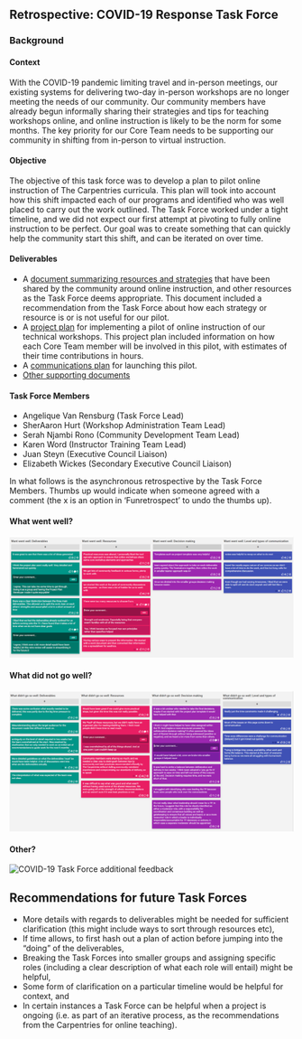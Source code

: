 ## Retrospective: COVID-19 Response Task Force

### Background
#### Context
With the COVID-19 pandemic limiting travel and in-person meetings, our existing systems for delivering two-day in-person workshops are no longer meeting the needs of our community. Our community members have already
begun informally sharing their strategies and tips for teaching workshops online, and online instruction is likely to be the norm for some months. The key priority for our Core Team needs to be supporting our
community in shifting from in-person to virtual instruction.

#### Objective
The objective of this task force was to develop a plan to pilot online instruction of The Carpentries curricula. This plan will took into account how this shift impacted each of our programs and identified
who was well placed to carry out the work outlined. The Task Force worked under a tight timeline, and we did not expect our first attempt at pivoting to fully online instruction to be perfect. Our goal was to create
something that can quickly help the community start this shift, and can be iterated on over time.


#### Deliverables
- A [document summarizing resources and strategies](https://docs.google.com/document/d/1ADUPdF48nmyy69kFFZz5MejfLDL0h4s3IQWzgapq1H4/edit#heading=h.am1k7hl6fjo)
that have been shared by the community around online instruction, and other resources as the Task Force deems appropriate. This document included a recommendation
from the Task Force about how each strategy or resource is or is not useful for our pilot.
- A [project plan](https://docs.google.com/document/d/1N-XUZXJyecLjcHfEWg5vGPUMS1uhls-gvhUzDagjD-Q/edit) for implementing a pilot of online instruction of our
technical workshops. This project plan included information on how each Core Team member will be involved in this pilot, with estimates of their time contributions in hours.
- A [communications plan](https://docs.google.com/document/d/1qjmNREpEMzClDbQSviH8rBrhMv9hUdSehKkh4x4aYi4/edit) for launching this pilot.
- [Other supporting documents](https://drive.google.com/drive/u/0/folders/18tt8blnk-YZ67SjXBLsvcnn2WZRJHzKk)

#### Task Force Members
- Angelique Van Rensburg (Task Force Lead)
- SherAaron Hurt (Workshop Administration Team Lead)
- Serah Njambi Rono (Community Development Team Lead)
- Karen Word (Instructor Training Team Lead)
- Juan Steyn (Executive Council Liaison)
- Elizabeth Wickes (Secondary Executive Council Liaison)

In what follows is the asynchronous retrospective by the Task Force Members. Thumbs up would indicate when someone agreed with a comment (the x is an option in ‘Funretrospect’ to undo the thumbs up).

#### What went well?

![COVID-19 Task Force Retrospective on what went well](Images/Whatwentwell.png)


#### What did not go well?


![COVID-19 Task Force Retrospective on what did not go well](Images/Whatdidnotgowell.png)


#### Other?

![COVID-19 Task Force additional feedback ](task-forces/2020/COVID-19/Images/Other.png)


## Recommendations for future Task Forces
- More details with regards to deliverables might be needed for sufficient clarification (this might include ways to sort through resources etc),
- If time allows, to first hash out a plan of action before jumping into the “doing” of the deliverables,
- Breaking the Task Forces into smaller groups and assigning specific roles (including a clear description of what each role will entail) might be helpful,
- Some form of clarification on a particular timeline would be helpful for context, and
- In certain instances a Task Force can be helpful when a project is ongoing (i.e. as part of an iterative process, as the recommendations from the Carpentries for online teaching).
